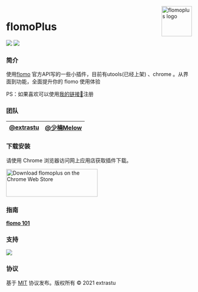 <img src="https://tva1.sinaimg.cn/large/008i3skNgy1gtv7lyn12wj603k03ka9u02.jpg" alt="flomoplus logo" align="right" width="82px" />

# flomoPlus


[![](https://img.shields.io/github/release/it5200/flomoPlugin.svg)](https://github.com/it5200/flomoPlugin/releases)
[![](https://img.shields.io/github/license/it5200/flomoPlugin.svg)](https://github.com/it5200/flomoPlugin/blob/master/LICENSE)

### 简介

使用[flomo](http://flomoapp.com/) 官方API写的一些小插件，目前有utools(已经上架) 、chrome 。从界面到功能，全面提升你的 flomo 使用体验

PS：如果喜欢可以使用[我的链接🔗](https://flomoapp.com/register2/?NjM0)注册

### 团队


**[@extrastu](https://fanfou.com/anegie)**|**[@少楠Melow](https://web.okjike.com/u/7B1385A9-FCC9-4446-B8CE-472EAF6817B2)**
:-----:|:-----:

### 下载安装

请使用 Chrome 浏览器访问网上应用店获取插件下载。

<a href="https://chrome.google.com/webstore/detail/flomoplus/kcijjmomofpdcpeiagibojhjifhegepj">
  <img src="https://tva1.sinaimg.cn/large/008i3skNgy1gtzt8n5jwmj60ds046wed02.jpg" alt="Download flomoplus on the Chrome Web Store" width="248px" height="75px" />
</a>

### 指南

**[flomo 101](https://help.flomoapp.com/advance/extension/chrome-extension)**


### 支持

![](https://tva1.sinaimg.cn/large/0081Kckwgy1gm4rwcsj2uj30u00u0wfb.jpg)


### 协议

基于 [MIT](COPYING) 协议发布。版权所有 © 2021 extrastu
